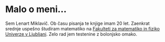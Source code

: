# Malo o meni$\ldots$

Sem Lenart Miklavič. Ob času pisanja te knjige imam 20 let. Zaenkrat srednje uspešno študiram matematiko na [Fakulteti za matematiko in fiziko](https://www.fmf.uni-lj.si/sl/) [Univerze v Ljubljani](https://www.uni-lj.si/). Zelo rad jem testenine z bolonjsko omako.
